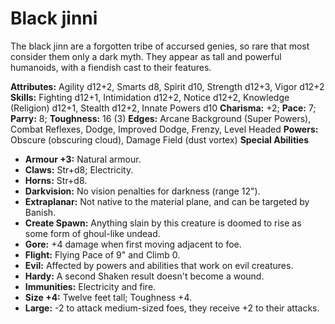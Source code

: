 # Black jinni

The black jinn are a forgotten tribe of accursed genies, so rare that
most consider them only a dark myth. They appear as tall and powerful
humanoids, with a fiendish cast to their features.

**Attributes:** Agility d12+2, Smarts d8, Spirit d10, Strength d12+3,
Vigor d12+2
**Skills:** Fighting d12+1, Intimidation d12+2, Notice d12+2, Knowledge
(Religion) d12+1, Stealth d12+2, Innate Powers d10
**Charisma:** +2; **Pace:** 7; **Parry:** 8; **Toughness:** 16 (3)
**Edges:** Arcane Background (Super Powers), Combat Reflexes, Dodge,
Improved Dodge, Frenzy, Level Headed
**Powers:** Obscure (obscuring cloud), Damage Field (dust vortex)
**Special Abilities**

- **Armour +3:** Natural armour.
- **Claws:** Str+d8; Electricity.
- **Horns:** Str+d8.
- **Darkvision:** No vision penalties for darkness (range 12").
- **Extraplanar:** Not native to the material plane, and can be targeted
by Banish.
- **Create Spawn:** Anything slain by this creature is doomed to rise as
some form of ghoul-like undead.
- **Gore:** +4 damage when first moving adjacent to foe.
- **Flight:** Flying Pace of 9" and Climb 0.
- **Evil:** Affected by powers and abilities that work on evil
creatures.
- **Hardy:** A second Shaken result doesn't become a wound.
- **Immunities:** Electricity and fire.
- **Size +4:** Twelve feet tall; Toughness +4.
- **Large:** -2 to attack medium-sized foes, they receive +2 to their
attacks.
